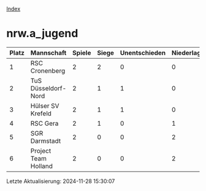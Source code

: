 [Index](./README.md)

# nrw.a_jugend

| Platz |  Mannschaft |  Spiele |  Siege |  Unentschieden |  Niederlagen |  Tore |  Differenz |  Punkte | 
| --- |  --- |  --- |  --- |  --- |  --- |  --- |  --- |  --- |  
|  1 |   RSC Cronenberg |   2 |   2 |   0 |   0 |   15:3 |   12 |   6 |  
|  2 |   TuS Düsseldorf-Nord |   2 |   1 |   1 |   0 |   10:3 |   7 |   4 |  
|  3 |   Hülser SV Krefeld |   2 |   1 |   1 |   0 |   5:3 |   2 |   4 |  
|  4 |   RSC Gera |   2 |   1 |   0 |   1 |   6:7 |   -1 |   3 |  
|  5 |   SGR Darmstadt |   2 |   0 |   0 |   2 |   1:10 |   -9 |   0 |  
|  6 |   Project Team Holland |   2 |   0 |   0 |   2 |   0:11 |   -11 |   0 |  


Letzte Aktualisierung: 2024-11-28 15:30:07